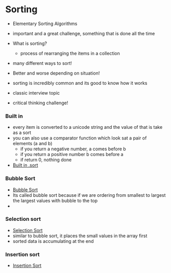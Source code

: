 # Sorting

- Elementary Sorting Algorithms
- important and a great challenge, something that is done all the time
- What is sorting?

  - process of rearranging the items in a collection

- many different ways to sort!
- Better and worse depending on situation!
- sorting is incredibly common and its good to know how it works
- classic interview topic
- critical thinking challenge!

### Built in

- every item is converted to a unicode string and the value of that is take as a sort
- you can also use a comparator function which look sat a pair of elements (a and b)
  - if you return a negative number, a comes before b
  - if you return a positive number b comes before a
  - if return 0, nothing done
- [Built in .sort](../algs/JsAlgs%26DSClass/Sorting/builtIn.ts)

### Bubble Sort

- [Bubble Sort](../algs/JsAlgs%26DSClass/Sorting/bubble.ts)
- Its called bubble sort because if we are ordering from smallest to largest the largest values with bubble to the top
-

### Selection sort

- [Selection Sort](../algs/JsAlgs%26DSClass/Sorting/selection.ts)
- similar to bubble sort, it places the small values in the array first
- sorted data is accumulating at the end

### Insertion sort

- [Insertion Sort](../algs/JsAlgs%26DSClass/Sorting/insertion.ts)
